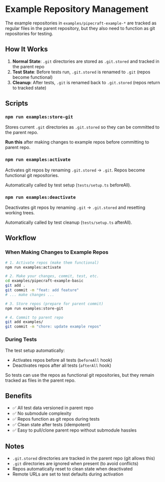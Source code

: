 # Example Repository Management

The example repositories in `examples/pipecraft-example-*` are tracked as regular files in the parent repository, but they also need to function as git repositories for testing.

## How It Works

1. **Normal State**: `.git` directories are stored as `.git.stored` and tracked in the parent repo
2. **Test State**: Before tests run, `.git.stored` is renamed to `.git` (repos become functional)
3. **Cleanup**: After tests, `.git` is renamed back to `.git.stored` (repos return to tracked state)

## Scripts

### `npm run examples:store-git`

Stores current `.git` directories as `.git.stored` so they can be committed to the parent repo.

**Run this** after making changes to example repos before committing to parent repo.

### `npm run examples:activate`

Activates git repos by renaming `.git.stored` → `.git`. Repos become functional git repositories.

Automatically called by test setup (`tests/setup.ts` beforeAll).

### `npm run examples:deactivate`

Deactivates git repos by renaming `.git` → `.git.stored` and resetting working trees.

Automatically called by test cleanup (`tests/setup.ts` afterAll).

## Workflow

### When Making Changes to Example Repos

```bash
# 1. Activate repos (make them functional)
npm run examples:activate

# 2. Make your changes, commit, test, etc.
cd examples/pipecraft-example-basic
git add .
git commit -m "feat: add feature"
# ... make changes ...

# 3. Store repos (prepare for parent commit)
npm run examples:store-git

# 4. Commit to parent repo
git add examples/
git commit -m "chore: update example repos"
```

### During Tests

The test setup automatically:

- Activates repos before all tests (`beforeAll` hook)
- Deactivates repos after all tests (`afterAll` hook)

So tests can use the repos as functional git repositories, but they remain tracked as files in the parent repo.

## Benefits

- ✅ All test data versioned in parent repo
- ✅ No submodule complexity
- ✅ Repos function as git repos during tests
- ✅ Clean state after tests (idempotent)
- ✅ Easy to pull/clone parent repo without submodule hassles

## Notes

- `.git.stored` directories are tracked in the parent repo (git allows this)
- `.git` directories are ignored when present (to avoid conflicts)
- Repos automatically reset to clean state when deactivated
- Remote URLs are set to test defaults during activation
